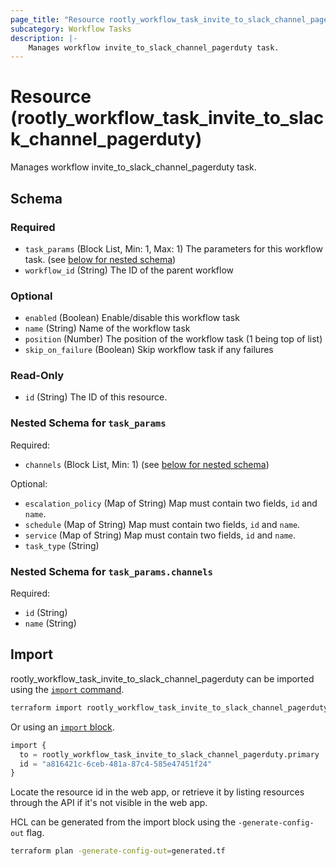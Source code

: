 ```yaml
---
page_title: "Resource rootly_workflow_task_invite_to_slack_channel_pagerduty - terraform-provider-rootly"
subcategory: Workflow Tasks
description: |-
    Manages workflow invite_to_slack_channel_pagerduty task.
---
```


# Resource (rootly_workflow_task_invite_to_slack_channel_pagerduty)

Manages workflow invite_to_slack_channel_pagerduty task.



<!-- schema generated by tfplugindocs -->
## Schema

### Required

- `task_params` (Block List, Min: 1, Max: 1) The parameters for this workflow task. (see [below for nested schema](#nestedblock--task_params))
- `workflow_id` (String) The ID of the parent workflow

### Optional

- `enabled` (Boolean) Enable/disable this workflow task
- `name` (String) Name of the workflow task
- `position` (Number) The position of the workflow task (1 being top of list)
- `skip_on_failure` (Boolean) Skip workflow task if any failures

### Read-Only

- `id` (String) The ID of this resource.

<a id="nestedblock--task_params"></a>
### Nested Schema for `task_params`

Required:

- `channels` (Block List, Min: 1) (see [below for nested schema](#nestedblock--task_params--channels))

Optional:

- `escalation_policy` (Map of String) Map must contain two fields, `id` and `name`.
- `schedule` (Map of String) Map must contain two fields, `id` and `name`.
- `service` (Map of String) Map must contain two fields, `id` and `name`.
- `task_type` (String)

<a id="nestedblock--task_params--channels"></a>
### Nested Schema for `task_params.channels`

Required:

- `id` (String)
- `name` (String)

## Import

rootly_workflow_task_invite_to_slack_channel_pagerduty can be imported using the [`import` command](https://developer.hashicorp.com/terraform/cli/commands/import).

```sh
terraform import rootly_workflow_task_invite_to_slack_channel_pagerduty.primary a816421c-6ceb-481a-87c4-585e47451f24
```

Or using an [`import` block](https://developer.hashicorp.com/terraform/language/import).

```terraform
import {
  to = rootly_workflow_task_invite_to_slack_channel_pagerduty.primary
  id = "a816421c-6ceb-481a-87c4-585e47451f24"
}
```

Locate the resource id in the web app, or retrieve it by listing resources through the API if it's not visible in the web app.

HCL can be generated from the import block using the `-generate-config-out` flag.

```sh
terraform plan -generate-config-out=generated.tf
```
